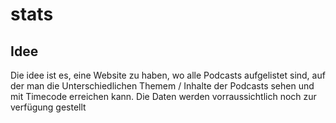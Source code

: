 # stats


## Idee
Die idee ist es, eine Website zu haben, wo alle Podcasts aufgelistet sind, auf der man die Unterschiedlichen Themem / Inhalte der Podcasts sehen und mit Timecode erreichen kann. 
Die Daten werden vorraussichtlich noch zur verfügung gestellt
